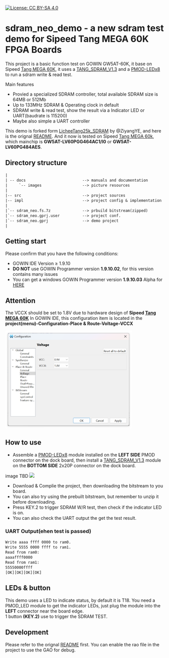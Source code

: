 [![License: CC BY-SA 4.0](https://img.shields.io/badge/License-CC_BY--SA_4.0-lightgrey.svg)](https://creativecommons.org/licenses/by-sa/4.0/)

# sdram_neo_demo - a new sdram test demo for Sipeed Tang MEGA 60K FPGA Boards

This project is a basic function test on GOWIN GW5AT-60K, it base on Sipeed [Tang MEGA 60K](https://wiki.sipeed.com/hardware/en/tang/tang-mega-60k/mega-60k.html), it uses a [TANG_SDRAM_V1.3](https://wiki.sipeed.com/hardware/en/tang/tang-PMOD/FPGA_PMOD.html#TANG_SDRAM) and a [PMOD-LEDx8](https://wiki.sipeed.com/hardware/en/tang/tang-PMOD/FPGA_PMOD.html#PMOD_LEDx8) to run a sdram write & read test.

Main features

- Provied a specialized SDRAM controller, total available SDRAM size is 64MB or 512Mb
- Up to 133MHz SDRAM & Operating clock in default
- SDRAM write & read test, show the result via a Indicator LED or UART(baudrate is 115200)
- Maybe also simple a UART controller

This demo is forked form [LicheeTang25k_SDRAM](https://github.com/ZiyangYE/LicheeTang25k_SDRAM) by @ZiyangYE, and here is the orignal [README](https://github.com/ZiyangYE/LicheeTang25k_SDRAM/blob/133M/README.md).
And it now is tested on Sipeed [Tang MEGA 60k](https://wiki.sipeed.com/hardware/en/tang/tang-mega-60k/mega-60k.html), which mainchip is **GW5AT-LV60PGG464AC1/l0** or **GW5AT-LV60PG484AES**. 

## Directory structure

```
|
| -- docs                         --> manuals and documentation 
|     `-- images                  --> picture resources  
|                         
|-- src                           --> project sources
|-- impl                          --> project config & implementation  
|
|`-- sdram_neo.fs.7z              --> prbuild bitstream(zipped)
|`-- sdram_neo.gprj.user          --> project conf.
|`-- sdram_neo.gprj               --> demo project
|

```
## Getting start

Please confirm that you have the following conditions:
- GOWIN IDE Version ≥ 1.9.10
- **DO NOT** use GOWIN Programmer version **1.9.10.02**, for this version contains many issues
- You can get a windows GOWIN Programmer version **1.9.10.03** Alpha for [HERE](https://api.dl.sipeed.com/shareURL/TANG/programmer)

## Attention

The VCCX should be set to 1.8V due to hardware design of **Sipeed [Tang MEGA 60K](https://wiki.sipeed.com/hardware/en/tang/tang-mega-60k/mega-60k.html)**
In GOWIN IDE, this configuration item is located in the **project(menu)-Configuration-Place & Route-Voltage-VCCX**

<img src="../.assets/images/set_vccx.png" width=400>

## How to use

- Assemble a [PMOD-LEDx8](https://wiki.sipeed.com/hardware/en/tang/tang-PMOD/FPGA_PMOD.html#PMOD_LEDx8) module installed on the **LEFT SIDE** PMOD connector on the dock board, then install a [TANG_SDRAM_V1.3](https://wiki.sipeed.com/hardware/en/tang/tang-PMOD/FPGA_PMOD.html#TANG_SDRAM) module on the **BOTTOM SIDE** 2x20P connector on the dock board.

image TBD
<img src="docs/images/NEO_PMOD_LED.webp" width=400> 

- Download & Complie the project, then downloading the bitstream to you board.
- You can also try using the prebuilt bitstream, but remember to unzip it before downloading.
- Press KEY.2 to trigger SDRAM W/R test, then check if the indicator LED is on.
- You can also check the UART output the get the test result.

### UART Output(ehen test is passed)

```text
Write aaaa ffff 0000 to ram0. 
Write 5555 0000 ffff to ram1.
Read from ram0:
aaaaffff0000
Read from ram1:
55550000ffff
[OK][OK][OK][OK]
```

## LEDs & button

This demo uses a LED to indicate status, by default it is T18.
You need a PMOD_LED module to get the indicator LEDs, just plug the module into the **LEFT** connector near the board edge.  
1 button **(KEY.2)** use to trigger the SDRAM TEST.  

## Development
Please refer to the orignal [README](https://github.com/ZiyangYE/LicheeTang25k_SDRAM/blob/133M/README.md) first.
You can enable the rao file in the project to use the GAO for debug.